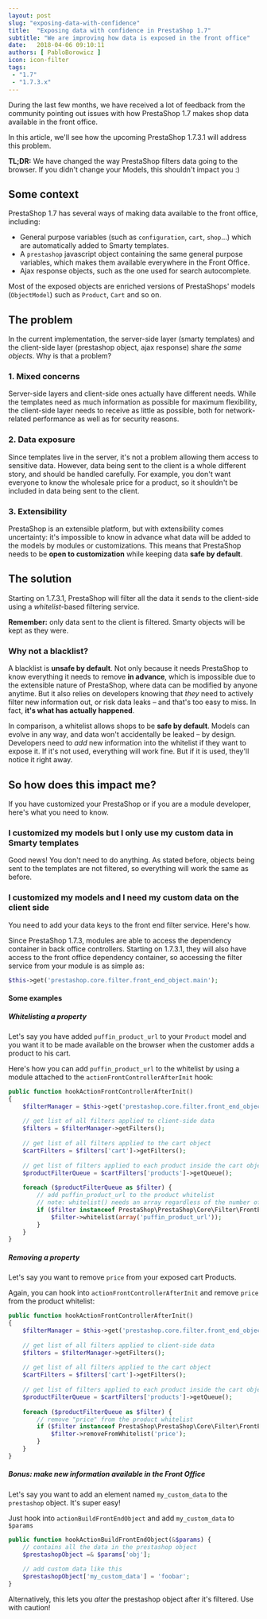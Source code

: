 ```yaml
---
layout: post
slug: "exposing-data-with-confidence"
title:  "Exposing data with confidence in PrestaShop 1.7"
subtitle: "We are improving how data is exposed in the front office"
date:   2018-04-06 09:10:11
authors: [ PabloBorowicz ]
icon: icon-filter
tags:
 - "1.7"
 - "1.7.3.x"
---
```


During the last few months, we have received a lot of feedback from the community pointing out issues with how PrestaShop 1.7 makes shop data available in the front office.

In this article, we'll see how the upcoming PrestaShop 1.7.3.1 will address this problem.

**TL;DR:** We have changed the way PrestaShop filters data going to the browser. If you didn't change your Models, this shouldn't impact you :)

## Some context

PrestaShop 1.7 has several ways of making data available to the front office, including:

* General purpose variables (such as `configuration`, `cart`, `shop`...) which are automatically added to Smarty templates.
* A `prestashop` javascript object containing the same general purpose variables, which makes them available everywhere in the Front Office.
* Ajax response objects, such as the one used for search autocomplete.

Most of the exposed objects are enriched versions of PrestaShops' models (`ObjectModel`) such as `Product`, `Cart` and so on.

## The problem

In the current implementation, the server-side layer (smarty templates) and the client-side layer (prestashop object, ajax response) share _the same objects_. Why is that a problem?

### 1. Mixed concerns

Server-side layers and client-side ones actually have different needs. While the templates need as much information as possible for maximum flexibility, the client-side layer needs to receive as little as possible, both for network-related performance as well as for security reasons.

### 2. Data exposure

Since templates live in the server, it's not a problem allowing them access to sensitive data. However, data being sent to the client is a whole different story, and should be handled carefully. For example, you don't want everyone to know the wholesale price for a product, so it shouldn't be included in data being sent to the client.

### 3. Extensibility

PrestaShop is an extensible platform, but with extensibility comes uncertainty: it's impossible to know in advance what data will be added to the models by modules or customizations. This means that PrestaShop needs to be **open to customization** while keeping data **safe by default**.

## The solution

Starting on 1.7.3.1, PrestaShop will filter all the data it sends to the client-side using a _whitelist_-based filtering service.

**Remember:** only data sent to the client is filtered. Smarty objects will be kept as they were.

### Why not a blacklist?

A blacklist is **unsafe by default**. Not only because it needs PrestaShop to know everything it needs to remove **in advance**, which is impossible due to the extensible nature of PrestaShop, where data can be modified by anyone anytime. But it also relies on developers knowing that _they_ need to actively filter new information out, or risk data leaks – and that's too easy to miss. In fact, **it's what has actually happened**.

In comparison, a whitelist allows shops to be **safe by default**. Models can evolve in any way, and data won't accidentally be leaked – by design. Developers need to _add_ new information into the whitelist if they want to expose it. If it's not used, everything will work fine. But if it is used, they'll notice it right away.

## So how does this impact me?

If you have customized your PrestaShop or if you are a module developer, here's what you need to know.

### I customized my models but I only use my custom data in Smarty templates

Good news! You don't need to do anything. As stated before, objects being sent to the templates are not filtered, so everything will work the same as before.

### I customized my models and I need my custom data on the client side

You need to add your data keys to the front end filter service. Here's how.

Since PrestaShop 1.7.3, modules are able to access the dependency container in back office controllers. Starting on 1.7.3.1, they will also have access to the front office dependency container, so accessing the filter service from your module is as simple as:

```php
$this->get('prestashop.core.filter.front_end_object.main');
```

#### Some examples

##### Whitelisting a property

Let's say you have added `puffin_product_url` to your `Product` model and you want it to be made available on the browser when the customer adds a product to his cart.

Here's how you can add `puffin_product_url` to the whitelist by using a module attached to the `actionFrontControllerAfterInit` hook:

```php
public function hookActionFrontControllerAfterInit()
{
    $filterManager = $this->get('prestashop.core.filter.front_end_object.main');
    
    // get list of all filters applied to client-side data
    $filters = $filterManager->getFilters();
    
    // get list of all filters applied to the cart object
    $cartFilters = $filters['cart']->getFilters();
    
    // get list of filters applied to each product inside the cart object
    $productFilterQueue = $cartFilters['products']->getQueue();
    
    foreach ($productFilterQueue as $filter) {
        // add puffin_product_url to the product whitelist
        // note: whitelist() needs an array regardless of the number of elements to whitelist
        if ($filter instanceof PrestaShop\PrestaShop\Core\Filter\FrontEndObject\ProductFilter) {
            $filter->whitelist(array('puffin_product_url'));
        }
    }
}
```

##### Removing a property

Let's say you want to remove `price` from your exposed cart Products.

Again, you can hook into `actionFrontControllerAfterInit` and remove `price` from the product whitelist:

```php
public function hookActionFrontControllerAfterInit()
{
    $filterManager = $this->get('prestashop.core.filter.front_end_object.main');
    
    // get list of all filters applied to client-side data
    $filters = $filterManager->getFilters();
    
    // get list of all filters applied to the cart object
    $cartFilters = $filters['cart']->getFilters();
    
    // get list of filters applied to each product inside the cart object
    $productFilterQueue = $cartFilters['products']->getQueue();
    
    foreach ($productFilterQueue as $filter) {
        // remove "price" from the product whitelist
        if ($filter instanceof PrestaShop\PrestaShop\Core\Filter\FrontEndObject\ProductFilter) {
            $filter->removeFromWhitelist('price');
        }
    }
}
```

##### Bonus: make new information available in the Front Office

Let's say you want to add an element named `my_custom_data` to the `prestashop` object. It's super easy!

Just hook into `actionBuildFrontEndObject` and add `my_custom_data` to `$params`

```php
public function hookActionBuildFrontEndObject(&$params) {
    // contains all the data in the prestashop object
    $prestashopObject =& $params['obj'];
    
    // add custom data like this
    $prestashopObject['my_custom_data'] = 'foobar';
}
```

Alternatively, this lets you _alter_ the prestashop object after it's filtered. Use with caution!
